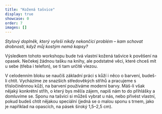 ```yaml
---
title: "Kožená tašvice"
display: true
showcase: 0
order: 7
images: []
---
```

*Stylový doplněk, který vyřeší nikdy nekončící problém – kam schovat drobnosti, když můj kostým nemá kapsy?*

Výsledkem tohoto workshopu bude tvá vlastní kožená tašvice k pověšení na opasek. Nečekej žádnou tašku na knihy,
ale podstatné věci, které chceš mít u sebe (třeba i telefon), se ti tam určitě vlezou.

V celodenním bloku se naučíš základní práci s kůží i něco o barvení, budeš-li chtít. Vycházíme ze snazších středověkých
střihů a pracujeme s třísločiněnnou kůží, na barvení používáme moderní barvy. Máš-li však nějaký konkrétní střih,
o který bys měl/a zájem, napiš nám to do přihlášky a domluvíme se. Sponu na tašvici si můžeš vybrat u nás,
nebo přivést vlastní, pokud budeš chtít nějakou speciální (jedná se o malou sponu s trnem, jako je například na opascích,
na pásek široký 1,5–2,5 cm).
